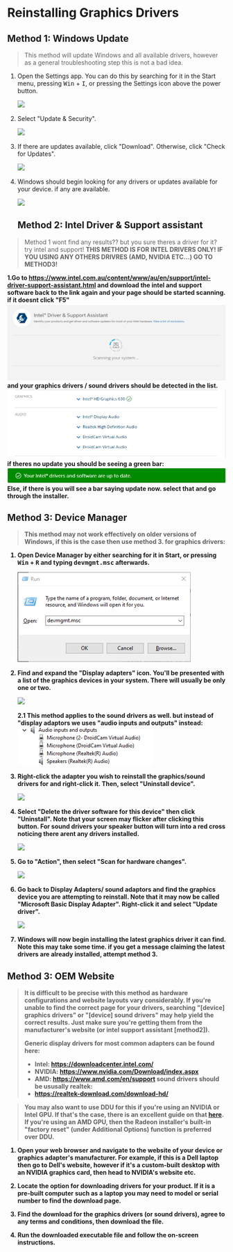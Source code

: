 # Reinstalling Graphics Drivers

## Method 1: Windows Update

> This method will update Windows and all available drivers, however as a general troubleshooting step this is not a bad idea.

1. Open the Settings app. You can do this by searching for it in the Start menu, pressing <kbd>Win</kbd> + <kbd>I</kbd>, or pressing the Settings icon above the power button.

   ![](img/reinstalling-gpu-drivers/opensettings.png)

2. Select "Update & Security".

   ![](img/reinstalling-gpu-drivers/updateandsecurity.png)

3. If there are updates available, click "Download". Otherwise, click "Check for Updates".

   ![](img/reinstalling-gpu-drivers/checkforupdates.png)

4. Windows should begin looking for any drivers or updates available for your device. if any are available.

   ![](img/reinstalling-gpu-drivers/checkingforupdates.png)
   
   ## Method 2: Intel Driver & Support assistant
> Method 1 wont find any results?? but you sure theres a driver for it? try intel and support!
<b>THIS METHOD IS FOR INTEL DRIVERS ONLY! IF YOU USING ANY OTHERS DRIVRES (AMD, NVIDIA ETC...) GO TO METHOD3!

1.Go to https://www.intel.com.au/content/www/au/en/support/intel-driver-support-assistant.html and download the intel and support software
back to the link again and your page should be started scanning. if it doesnt click "F5"
![](img/reinstalling-sound-devices/intel-support.png)
and your graphics drivers / sound drivers should be detected in the list.
![](img/reinstalling-sound-devices/intel-support-list.png)
if theres no update you should be seeing a green bar:
![](img/reinstalling-sound-devices/intel-no-update.png)
Else, if there is you will see a bar saying update now. select that and go through the installer.
## Method 3: Device Manager

> This method may not work effectively on older versions of Windows, if this is the case then use method 3.
for graphics drivers:

1. Open Device Manager by either searching for it in Start, or pressing <kbd>Win</kbd> + <kbd>R</kbd> and typing <kbd>devmgmt.msc</kbd> afterwards.

   ![](img/reinstalling-sound-devices/devmgmt.png)

2. Find and expand the "Display adapters" icon. You'll be presented with a list of the graphics devices in your system. There will usually be only one or two.

   ![](img/reinstalling-gpu-drivers/devmgmtdisplayadapt.png)
   
   2.1 This method applies to the sound drivers as well. but instead of "display adaptors we uses "audio inputs and outputs" instead:
   ![](img/reinstalling-sound-devices/devmgmtspkr.png)


3. Right-click the adapter you wish to reinstall the graphics/sound drivers for and right-click it. Then, select "Uninstall device".

   ![](img/reinstalling-gpu-drivers/devmgmtuninstall.png)

4. Select "Delete the driver software for this device" then click "Uninstall". Note that your screen may flicker after clicking this button. For sound drivers your speaker button will turn into a red cross noticing there arent any drivers installed.

   ![](img/reinstalling-gpu-drivers/devmgmtdelete.png)

5. Go to "Action", then select "Scan for hardware changes".

   ![](img/reinstalling-gpu-drivers/devmgmtscan.png)

6. Go back to Display Adapters/ sound adaptors and find the graphics device you are attempting to reinstall. Note that it may now be called "Microsoft Basic Display Adapter". Right-click it and select "Update driver".

   ![](img/reinstalling-gpu-drivers/devmgmtupdate.png)

7. Windows will now begin installing the latest graphics driver it can find. Note this may take some time. if you get a message claiming the latest drivers are already installed, attempt method 3.

## Method 3: OEM Website

> It is difficult to be precise with this method as hardware configurations and website layouts vary considerably. If you're unable to find the correct page for your drivers, searching "[device] graphics drivers" or "[device] sound drivers" may help yield the correct results. Just make sure you're getting them from the manufacturer's website (or intel support assistant [method2]).
>
> Generic display drivers for most common adapters can be found here:
>
> - Intel: https://downloadcenter.intel.com/
> - NVIDIA: https://www.nvidia.com/Download/index.aspx
> - AMD: https://www.amd.com/en/support
> sound drivers should be ususally realtek:
> - https://realtek-download.com/download-hd/

> You may also want to use DDU for this if you're using an NVIDIA or Intel GPU. If that's the case, there is an excellent guide on that [here](https://www.wagnardsoft.com/content/ddu-guide-tutorial). If you're using an AMD GPU, then the Radeon installer's built-in "factory reset" (under Additional Options) function is preferred over DDU.

1. Open your web browser and navigate to the website of your device or graphics adapter's manufacturer. For example, if this is a Dell laptop then go to Dell's website, however if it's a custom-built desktop with an NVIDIA graphics card, then head to NVIDIA's website etc.

2. Locate the option for downloading drivers for your product. If it is a pre-built computer such as a laptop you may need to model or serial number to find the download page.

3. Find the download for the graphics drivers (or sound drivers), agree to any terms and conditions, then download the file.

4. Run the downloaded executable file and follow the on-screen instructions.

